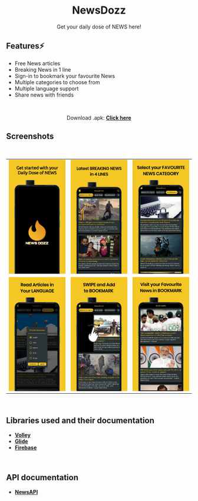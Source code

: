 <div align="center">
        
# NewsDozz
Get your daily dose of NEWS here!

</div>

<div align="left">

## Features⚡️

* Free News articles
* Breaking News in 1 line
* Sign-in to bookmark your favourite News
* Multiple categories to choose from
* Multiple language support
* Share news with friends


</div>
<div align="center">

<br>

Download .apk: [**Click here**](https://github.com/kt-shashi/NewsDozz/blob/main/app/debug/NewsDozz.apk)

</div>
<div align="left">

## Screenshots
<br>

<table>
    <tr>
        <td><img src = "/screenshots/1.jpg" ></td>
        <td><img src = "/screenshots/2.jpg" ></td>
        <td><img src = "/screenshots/3.jpg" ></td>
    </tr>
    <tr>
        <td><img src = "/screenshots/4.jpg" ></td>
        <td><img src = "/screenshots/5.jpg" ></td>
        <td><img src = "/screenshots/6.jpg" ></td>
    </tr>
</table>    

<br>

## Libraries used and their documentation

- [**Volley**](https://developer.android.com/training/volley)
- [**Glide**](https://github.com/bumptech/glide)
- [**Firebase**](https://firebase.google.com/docs/android/setup)

<br>

## API documentation

- [**NewsAPI**](https://gnews.io/docs/v4#introduction)

</div>
